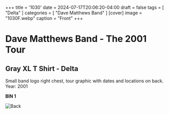 +++
title = '1030'
date = 2024-07-17T20:06:20-04:00
draft = false
tags = [ "Delta" ]
categories = [ "Dave Matthews Band" ]
[cover]
image = "1030F.webp"
caption = "Front"
+++
# Dave Matthews Band - The 2001 Tour
## Gray XL T Shirt - Delta

Small band logo right chest, tour graphic with dates and locations on back. Year: 2001

**BIN 1**

![Back](/1030B.webp)
